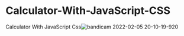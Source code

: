 # Calculator-With-JavaScript-CSS
Calculator With JavaScript Css![bandicam 2022-02-05 20-10-19-920](https://user-images.githubusercontent.com/99032381/152646400-b3349501-fa5a-4e89-8c93-0480c12620a2.jpg)

